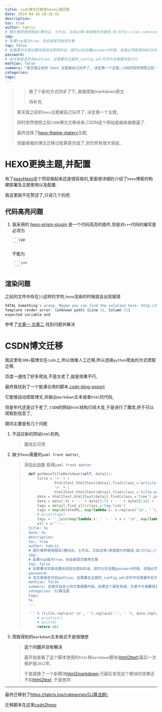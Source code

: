 ```yaml
---
title: csdn博文迁移至hexo心路历程
date: 2019-04-18 18:16:15
description:
toc: true
author: tabris
# 图片推荐使用图床(腾讯云、七牛云、又拍云等)来做图片的路径.如:http://xxx.com/xxx.jpg
img: 
# 如果top值为true，则会是首页推荐文章
top: false
# 如果要对文章设置阅读验证密码的话，就可以在设置password的值，该值必须是用SHA256加密后的密码，防止被他人识破
password: 
# 本文章是否开启mathjax，且需要在主题的_config.yml文件中也需要开启才行
mathjax: false
summary: "某天我之前的`hexo`主题被自己玩坏了, 决定换一个主题,\n同时突然想把之前`CSDN`博文迁移进来,CSDN这个网站是越来越傻逼了.最终选择了hexo-theme-matery主题,\n但最艰难的博文迁移过程算是完成了,但仍然有很大瑕疵.."
categories: 
tags:
---
```


> > 换了个新的方式同步了下, 直接爬取markdown原文.
> > 
> > 待补充.
> 
>   某天我之前的`hexo`主题被自己玩坏了, 决定换一个主题,
> 
>   同时突然想把之前`CSDN`博文迁移进来,CSDN这个网站是越来越傻逼了.
> 
>   最终选择了[hexo-theme-matery](https://codeload.github.com/blinkfox/hexo-theme-matery)主题,
> 
>   但最艰难的博文迁移过程算是完成了,但仍然有很大瑕疵..

# HEXO更换主题,并配置

有了[easyHexo](https://easyhexo.com/)这个项目做起来还是很容易的,里面很详细的介绍了`hexo`博客的构建部署及主题使用以及配置.

我这里就不在赘述了,只说几个坑吧.

## 代码高亮问题

1. 我采用的 [hexo-prism-plugin](https://github.com/ele828/hexo-prism-plugin) 是一个代码高亮的插件,但是对`c++`代码的编写是必须为
   
   ```md
   ​```cpp
   ​```
   ```
   
   不能为
   
   ```md
    ​```c++
    ​```
   ```

## 渲染问题

之前的文件中存在`}}`这样的字符,`hexo`渲染的时候就会出现报错

```javascript
FATAL Something's wrong. Maybe you can find the solution here: http://hexo.io/docs/troubleshooting.html
Template render error: (unknown path) [Line 31, Column 21]
expected variable end
```

参考了[文章一](<https://blog.csdn.net/chwshuang/article/details/52350559>),[文章二](<https://www.jianshu.com/p/738ebe02029b>) 找到问题并解决

# CSDN博文迁移

我这里有`300+`篇博文在`csdn`上,所以很难人工迁移,所以选择`python`爬虫的方式爬取迁移,

百度一通找了好多爬虫,不是太老了,就是效果不行,

最终我找到了一个能凑合用的脚本,[csdn-blog-export](<https://github.com/gaocegege/csdn-blog-export>)

它能够自动爬取博文,并输出`markdown`文本或者`html`的代码,

但是年代还是过于老了, `CSDN`的网站`html`结构已经大变,于是进行了魔改,终于可以爬取到信息了,

期间主要是有几个问题

1. 不适应新的网站`html`机构, 
   
   >   魔改后可用

2. 缺少`hexo`需要的`yaml front matter`, 
   
   >   添加此函数 获得`yaml front matter`
   > 
   > ```python
   >   def getHexoTitleMarkdown(self, detail):
   >       title = '<' + \
   >               html2text.html2text(detail.find(class_='article-title-box').span.prettify()).rstrip('\n') + \
   >               '>' + \
   >               html2text.html2text(detail.find(class_='title-article').prettify()).rstrip('\n')
   >       date = html2text.html2text(detail.find(class_='time').prettify()).replace('\n', '')
   >       date = date[:4] + '-' + date[5:7] + '-' + date[8:10] + ' ' + date[-8:]
   >       tags = detail.find_all(class_='tag-link')
   >       tags = map(deleteURL, map(lambda x: x.replace('\n', ''), map(html2text.html2text, map(lambda x: x.prettify(), tags))))
   >       # print(tags)
   >       tags = ''.join(map(lambda x: '  - ' + x + '\n', map(lambda x: x.replace('=', '').strip(), tags)))
   >       str = u'''---
   >   title: %s
   >   date: %s
   >   description:
   >   toc: true
   >   author: tabris
   >   # 图片推荐使用图床(腾讯云、七牛云、又拍云等)来做图片的路径.如:http://xxx.com/xxx.jpg
   >   img: 
   >   # 如果top值为true，则会是首页推荐文章
   >   top: false
   >   # 如果要对文章设置阅读验证密码的话，就可以在设置password的值，该值必须是用SHA256加密后的密码，防止被他人识破
   >   password: 
   >   # 本文章是否开启mathjax，且需要在主题的_config.yml文件中也需要开启才行
   >   mathjax: false
   >   summary: 这是你自定义的文章摘要内容，如果这个属性有值，文章卡片摘要就显示这段文字，否则程序会自动截取文章的部分内容作为摘要
   >   categories: OJ算法题
   >   tags:
   >   %s
   >   ---
   > 
   >   ''' % (title.replace('\n', '').replace(':', ' '), date.replace(':', ' '), tags.replace(':', ' '))
   >       # print(str)
   >       # exit(0)
   >       return str
   > ```

3. 爬取得到的`markdown`文本格式不是很理想
   
   >   **这个问题并没有解决**
   > 
   >   最开始查看了这个脚本使用的`html`转`markdown`模块([html2text](https://github.com/aaronsw/html2text))最后一次维护是`2012`年,
   > 
   >   于是就换了一个新模块[html2markdown](),可最后发现这个模块的效果还不如[html2text](https://github.com/aaronsw/html2text), 于是放弃.

------

最终迁移到了<https://tabris.top/categories/OJ算法题/>,

迁移脚本在这里[csdn2hexo](<https://github.com/tabris233/Spider/tree/master/csdn2hexo>)